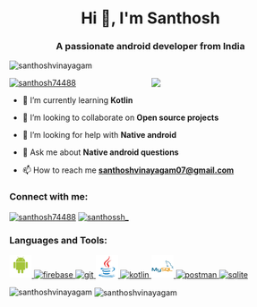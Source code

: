 <h1 align="center">Hi 👋, I'm Santhosh</h1>
<h3 align="center">A passionate android developer from India</h3>

<p align="left"> <img src="https://komarev.com/ghpvc/?username=santhoshvinayagam&label=Profile%20views&color=0e75b6&style=flat" alt="santhoshvinayagam" /> </p>

<picture> <img align="right" src="https://repository-images.githubusercontent.com/462900780/0a10af70-6cbf-46df-9071-0ff586a3b1d6" width = 250px></picture>

<p align="left"> <a href="https://twitter.com/santhosh74488" target="blank"><img src="https://img.shields.io/twitter/follow/santhosh74488?logo=twitter&style=for-the-badge" alt="santhosh74488" /></a> </p>

- 🌱 I’m currently learning **Kotlin**

- 👯 I’m looking to collaborate on **Open source projects**

- 🤝 I’m looking for help with **Native android**

- 💬 Ask me about **Native android questions**

- 📫 How to reach me **santhoshvinayagam07@gmail.com**

<h3 align="left">Connect with me:</h3>
<p align="left">
<a href="https://twitter.com/santhosh74488" target="blank"><img align="center" src="https://raw.githubusercontent.com/rahuldkjain/github-profile-readme-generator/master/src/images/icons/Social/twitter.svg" alt="santhosh74488" height="30" width="40" /></a>
<a href="https://instagram.com/santhossh_" target="blank"><img align="center" src="https://raw.githubusercontent.com/rahuldkjain/github-profile-readme-generator/master/src/images/icons/Social/instagram.svg" alt="santhossh_" height="30" width="40" /></a>
</p>

<h3 align="left">Languages and Tools:</h3>
<p align="left"> <a href="https://developer.android.com" target="_blank" rel="noreferrer"> <img src="https://raw.githubusercontent.com/devicons/devicon/master/icons/android/android-original-wordmark.svg" alt="android" width="40" height="40"/> </a> <a href="https://firebase.google.com/" target="_blank" rel="noreferrer"> <img src="https://www.vectorlogo.zone/logos/firebase/firebase-icon.svg" alt="firebase" width="40" height="40"/> </a> <a href="https://git-scm.com/" target="_blank" rel="noreferrer"> <img src="https://www.vectorlogo.zone/logos/git-scm/git-scm-icon.svg" alt="git" width="40" height="40"/> </a> <a href="https://www.java.com" target="_blank" rel="noreferrer"> <img src="https://raw.githubusercontent.com/devicons/devicon/master/icons/java/java-original.svg" alt="java" width="40" height="40"/> </a> <a href="https://kotlinlang.org" target="_blank" rel="noreferrer"> <img src="https://www.vectorlogo.zone/logos/kotlinlang/kotlinlang-icon.svg" alt="kotlin" width="40" height="40"/> </a> <a href="https://www.mysql.com/" target="_blank" rel="noreferrer"> <img src="https://raw.githubusercontent.com/devicons/devicon/master/icons/mysql/mysql-original-wordmark.svg" alt="mysql" width="40" height="40"/> </a> <a href="https://postman.com" target="_blank" rel="noreferrer"> <img src="https://www.vectorlogo.zone/logos/getpostman/getpostman-icon.svg" alt="postman" width="40" height="40"/> </a> <a href="https://www.sqlite.org/" target="_blank" rel="noreferrer"> <img src="https://www.vectorlogo.zone/logos/sqlite/sqlite-icon.svg" alt="sqlite" width="40" height="40"/> </a> </p>

<p><img align="left" src="https://github-readme-stats.vercel.app/api/top-langs?username=santhoshvinayagam&show_icons=true&locale=en&layout=compact" alt="santhoshvinayagam" /></p>

<p>&nbsp;<img align="center" src="https://github-readme-stats.vercel.app/api?username=santhoshvinayagam&show_icons=true&locale=en" alt="santhoshvinayagam" /></p>
